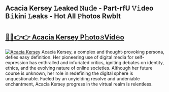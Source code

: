 ## Acacia Kersey 𝙻eaked 𝙽u𝚍e - Part-rfU 𝚅𝚒deo B𝚒kini 𝙻eaks - Hot All 𝙿hotos RwbIt

# <h2><a href="http://ld421be.urlbe.top/?page=Acacia+Kersey">🔗🔗👉👉 Acacia Kersey P𝚑oto𝚜Vid𝚎o</a></h2>

[![Acacia Kersey](https://i.imgur.com/eBuTRDB.gif)](http://ld421be.urlbe.top/?page=Acacia+Kersey)
Acacia Kersey, a complex and thought-provoking persona, defies easy definition. Her pioneering use of digital media for self-expression has enthralled and infuriated critics, igniting debates on identity, ethics, and the evolving nature of online societies. Although her future course is unknown, her role in redefining the digital sphere is unquestionable. Fueled by an unyielding resolve and undeniable enchantment, Acacia Kersey progress in the virtual realm is relentless.
